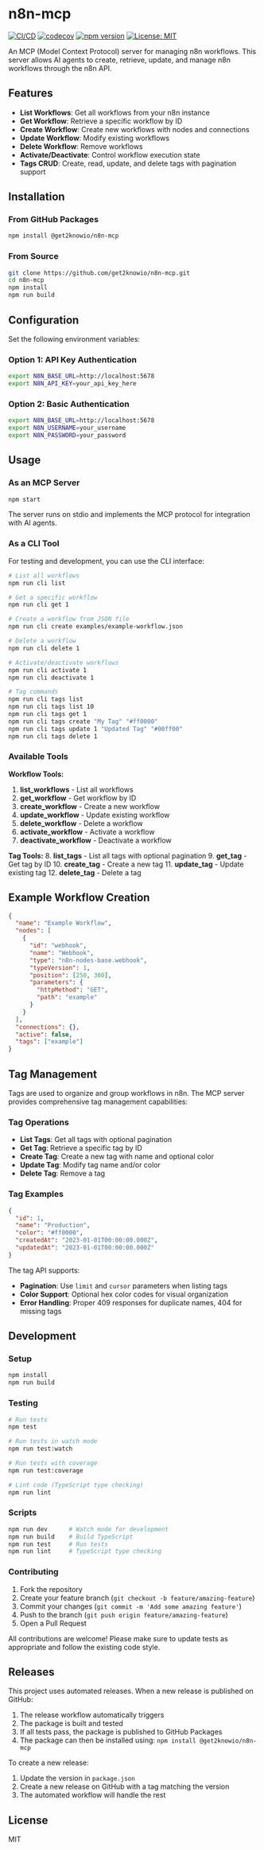 # n8n-mcp

[![CI/CD](https://github.com/get2knowio/n8n-mcp/actions/workflows/ci.yml/badge.svg)](https://github.com/get2knowio/n8n-mcp/actions/workflows/ci.yml)
[![codecov](https://codecov.io/gh/get2knowio/n8n-mcp/branch/main/graph/badge.svg)](https://codecov.io/gh/get2knowio/n8n-mcp)
[![npm version](https://badge.fury.io/js/n8n-mcp.svg)](https://badge.fury.io/js/n8n-mcp)
[![License: MIT](https://img.shields.io/badge/License-MIT-yellow.svg)](https://opensource.org/licenses/MIT)

An MCP (Model Context Protocol) server for managing n8n workflows. This server allows AI agents to create, retrieve, update, and manage n8n workflows through the n8n API.

## Features

- **List Workflows**: Get all workflows from your n8n instance
- **Get Workflow**: Retrieve a specific workflow by ID
- **Create Workflow**: Create new workflows with nodes and connections
- **Update Workflow**: Modify existing workflows
- **Delete Workflow**: Remove workflows
- **Activate/Deactivate**: Control workflow execution state
- **Tags CRUD**: Create, read, update, and delete tags with pagination support

## Installation

### From GitHub Packages
```bash
npm install @get2knowio/n8n-mcp
```

### From Source
```bash
git clone https://github.com/get2knowio/n8n-mcp.git
cd n8n-mcp
npm install
npm run build
```

## Configuration

Set the following environment variables:

### Option 1: API Key Authentication
```bash
export N8N_BASE_URL=http://localhost:5678
export N8N_API_KEY=your_api_key_here
```

### Option 2: Basic Authentication
```bash
export N8N_BASE_URL=http://localhost:5678
export N8N_USERNAME=your_username
export N8N_PASSWORD=your_password
```

## Usage

### As an MCP Server

```bash
npm start
```

The server runs on stdio and implements the MCP protocol for integration with AI agents.

### As a CLI Tool

For testing and development, you can use the CLI interface:

```bash
# List all workflows
npm run cli list

# Get a specific workflow
npm run cli get 1

# Create a workflow from JSON file
npm run cli create examples/example-workflow.json

# Delete a workflow
npm run cli delete 1

# Activate/deactivate workflows
npm run cli activate 1
npm run cli deactivate 1

# Tag commands
npm run cli tags list
npm run cli tags list 10
npm run cli tags get 1
npm run cli tags create "My Tag" "#ff0000"
npm run cli tags update 1 "Updated Tag" "#00ff00"
npm run cli tags delete 1
```

### Available Tools

**Workflow Tools:**
1. **list_workflows** - List all workflows
2. **get_workflow** - Get workflow by ID
3. **create_workflow** - Create a new workflow
4. **update_workflow** - Update existing workflow
5. **delete_workflow** - Delete a workflow
6. **activate_workflow** - Activate a workflow
7. **deactivate_workflow** - Deactivate a workflow

**Tag Tools:**
8. **list_tags** - List all tags with optional pagination
9. **get_tag** - Get tag by ID
10. **create_tag** - Create a new tag
11. **update_tag** - Update existing tag
12. **delete_tag** - Delete a tag

## Example Workflow Creation

```json
{
  "name": "Example Workflow",
  "nodes": [
    {
      "id": "webhook",
      "name": "Webhook",
      "type": "n8n-nodes-base.webhook",
      "typeVersion": 1,
      "position": [250, 300],
      "parameters": {
        "httpMethod": "GET",
        "path": "example"
      }
    }
  ],
  "connections": {},
  "active": false,
  "tags": ["example"]
}
```

## Tag Management

Tags are used to organize and group workflows in n8n. The MCP server provides comprehensive tag management capabilities:

### Tag Operations

- **List Tags**: Get all tags with optional pagination
- **Get Tag**: Retrieve a specific tag by ID
- **Create Tag**: Create a new tag with name and optional color
- **Update Tag**: Modify tag name and/or color
- **Delete Tag**: Remove a tag

### Tag Examples

```json
{
  "id": 1,
  "name": "Production",
  "color": "#ff0000",
  "createdAt": "2023-01-01T00:00:00.000Z",
  "updatedAt": "2023-01-01T00:00:00.000Z"
}
```

The tag API supports:
- **Pagination**: Use `limit` and `cursor` parameters when listing tags
- **Color Support**: Optional hex color codes for visual organization
- **Error Handling**: Proper 409 responses for duplicate names, 404 for missing tags

## Development

### Setup
```bash
npm install
npm run build
```

### Testing
```bash
# Run tests
npm test

# Run tests in watch mode
npm run test:watch

# Run tests with coverage
npm run test:coverage

# Lint code (TypeScript type checking)
npm run lint
```

### Scripts
```bash
npm run dev      # Watch mode for development
npm run build    # Build TypeScript
npm run test     # Run tests
npm run lint     # TypeScript type checking
```

### Contributing
1. Fork the repository
2. Create your feature branch (`git checkout -b feature/amazing-feature`)
3. Commit your changes (`git commit -m 'Add some amazing feature'`)
4. Push to the branch (`git push origin feature/amazing-feature`)
5. Open a Pull Request

All contributions are welcome! Please make sure to update tests as appropriate and follow the existing code style.

## Releases

This project uses automated releases. When a new release is published on GitHub:

1. The release workflow automatically triggers
2. The package is built and tested
3. If all tests pass, the package is published to GitHub Packages
4. The package can then be installed using: `npm install @get2knowio/n8n-mcp`

To create a new release:
1. Update the version in `package.json`
2. Create a new release on GitHub with a tag matching the version
3. The automated workflow will handle the rest

## License

MIT

